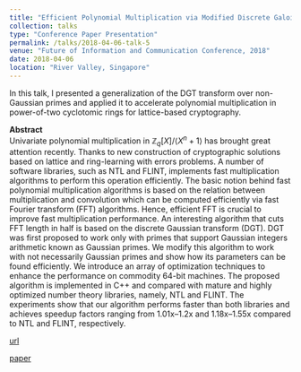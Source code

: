 ```yaml
---
title: "Efficient Polynomial Multiplication via Modified Discrete Galois Transform and Negacyclic Convolution"
collection: talks
type: "Conference Paper Presentation"
permalink: /talks/2018-04-06-talk-5
venue: "Future of Information and Communication Conference, 2018"
date: 2018-04-06
location: "River Valley, Singapore"
---
```


In this talk, I presented a generalization of the DGT transform over non-Gaussian primes and applied it to accelerate polynomial multiplication in power-of-two cyclotomic rings for lattice-based cryptography.  

**Abstract**  
Univariate polynomial multiplication in $\mathbb{Z}_q[X]/\langle X^n + 1\rangle$ has brought great attention recently. Thanks to new construction of cryptographic solutions based on lattice and ring-learning with errors problems. A number of software libraries, such as NTL and FLINT, implements fast multiplication algorithms to perform this operation efficiently. The basic notion behind fast polynomial multiplication algorithms is based on the relation between multiplication and convolution which can be computed efficiently via fast Fourier transform (FFT) algorithms. Hence, efficient FFT is crucial to improve fast multiplication performance. An interesting algorithm that cuts FFT length in half is based on the discrete Gaussian transform (DGT). DGT was first proposed to work only with primes that support Gaussian integers arithmetic known as Gaussian primes. We modify this algorithm to work with not necessarily Gaussian primes and show how its parameters can be found efficiently. We introduce an array of optimization techniques to enhance the performance on commodity 64-bit machines. The proposed algorithm is implemented in C++ and compared with mature and highly optimized number theory libraries, namely, NTL and FLINT. The experiments show that our algorithm performs faster than both libraries and achieves speedup factors ranging from 1.01x–1.2x and 1.18x–1.55x compared to NTL and FLINT, respectively.

[url](https://saiconference.com/Downloads/FICC2018/Agenda.pdf)

[paper](https://link.springer.com/chapter/10.1007/978-3-030-03402-3_47)
